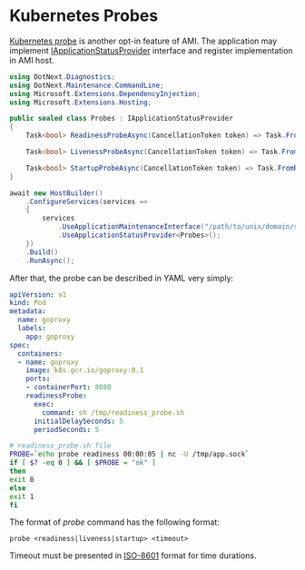 Kubernetes Probes
====
[Kubernetes probe](https://kubernetes.io/docs/tasks/configure-pod-container/configure-liveness-readiness-startup-probes) is another opt-in feature of AMI. The application may implement [IApplicationStatusProvider](xref:DotNext.Diagnostics.IApplicationStatusProvider) interface and register implementation in AMI host.

```csharp
using DotNext.Diagnostics;
using DotNext.Maintenance.CommandLine;
using Microsoft.Extensions.DependencyInjection;
using Microsoft.Extensions.Hosting;

public sealed class Probes : IApplicationStatusProvider
{
    Task<bool> ReadinessProbeAsync(CancellationToken token) => Task.FromResult(true);

    Task<bool> LivenessProbeAsync(CancellationToken token) => Task.FromResult(true);

    Task<bool> StartupProbeAsync(CancellationToken token) => Task.FromResult(true);
}

await new HostBuilder()
    .ConfigureServices(services =>
    {
        services
            .UseApplicationMaintenanceInterface("/path/to/unix/domain/socket")
            .UseApplicationStatusProvider<Probes>();
    })
    .Build()
    .RunAsync();
```

After that, the probe can be described in YAML very simply:
```yaml
apiVersion: v1
kind: Pod
metadata:
  name: goproxy
  labels:
    app: goproxy
spec:
  containers:
  - name: goproxy
    image: k8s.gcr.io/goproxy:0.1
    ports:
    - containerPort: 8080
    readinessProbe:
      exec:
        command: sh /tmp/readiness_probe.sh
      initialDelaySeconds: 5
      periodSeconds: 5
```
```sh
# readiness_probe.sh file
PROBE=`echo probe readiness 00:00:05 | nc -U /tmp/app.sock`
if [ $? -eq 0 ] && [ $PROBE = "ok" ]
then
exit 0
else
exit 1
fi
```

The format of _probe_ command has the following format:
```
probe <readiness|liveness|startup> <timeout>
```
Timeout must be presented in [ISO-8601](https://en.wikipedia.org/wiki/ISO_8601#Durations) format for time durations.